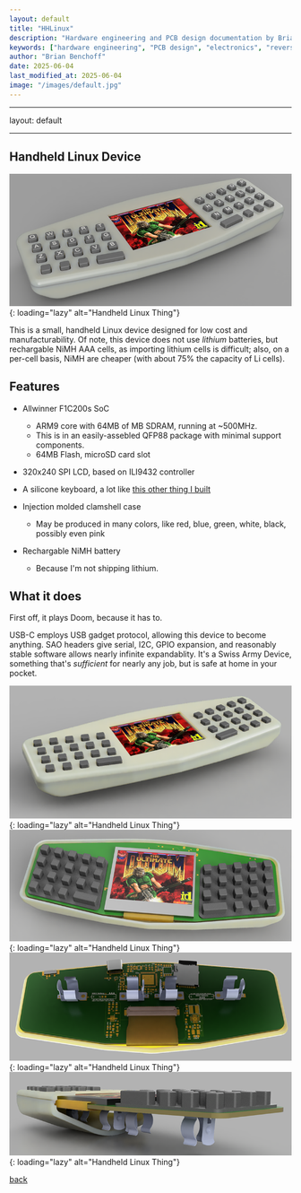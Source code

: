 ```yaml
---
layout: default
title: "HHLinux"
description: "Hardware engineering and PCB design documentation by Brian Benchoff"
keywords: ["hardware engineering", "PCB design", "electronics", "reverse engineering"]
author: "Brian Benchoff"
date: 2025-06-04
last_modified_at: 2025-06-04
image: "/images/default.jpg"
---
```

---
layout: default


---

## Handheld Linux Device

![Handheld Linux Thing](/images/SAB.png){: loading="lazy" alt="Handheld Linux Thing"}

This is a small, handheld Linux device designed for low cost and manufacturability. Of note, this device does not use _lithium_ batteries, but rechargable NiMH AAA cells, as importing lithium cells is difficult; also, on a per-cell basis, NiMH are cheaper (with about 75% the capacity of Li cells).

## Features

* Allwinner F1C200s SoC
  * ARM9 core with 64MB of MB SDRAM, running at ~500MHz.
  * This is in an easily-assebled QFP88 package with minimal support components.
  * 64MB Flash, microSD card slot

* 320x240 SPI LCD, based on ILI9432 controller

* A silicone keyboard, a lot like <a href="https://bbenchoff.github.io/pages/keyboard.html">this other thing I built</a>

* Injection molded clamshell case
  * May be produced in many colors, like red, blue, green, white, black, possibly even pink

* Rechargable NiMH battery
  * Because I'm not shipping lithium.

## What it does

First off, it plays Doom, because it has to.

USB-C employs USB gadget protocol, allowing this device to become anything. SAO headers give serial, I2C, GPIO expansion, and reasonably stable software allows nearly infinite expandablity. It's a Swiss Army Device, something that's _sufficient_ for nearly any job, but is safe at home in your pocket.

![Handheld Linux Thing](/images/SAB-1.PNG){: loading="lazy" alt="Handheld Linux Thing"}
![Handheld Linux Thing](/images/SAB-3.png){: loading="lazy" alt="Handheld Linux Thing"}
![Handheld Linux Thing](/images/SAB-4.png){: loading="lazy" alt="Handheld Linux Thing"}
![Handheld Linux Thing](/images/SAB-5.png){: loading="lazy" alt="Handheld Linux Thing"}

[back](../)
